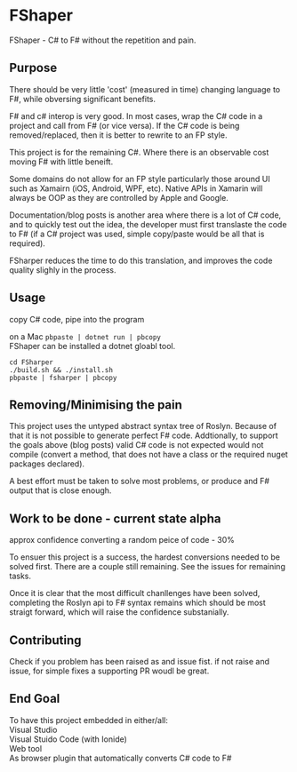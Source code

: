 # FShaper
FShaper - C# to F# without the repetition and pain.

## Purpose 

There should be very little 'cost' (measured in time) changing language to F#, while obversing significant benefits.

F# and c# interop is very good. In most cases, wrap the C# code in a project and call from F# (or vice versa). If the C# code is being removed/replaced, then it is better to rewrite to an FP style. 

This project is for the remaining C#. Where there is an observable cost moving F# with little beneift. 

Some domains do not allow for an FP style particularly those around UI such as Xamairn (iOS, Android, WPF, etc). Native APIs in Xamarin will always be OOP as they are controlled by Apple and Google. 

Documentation/blog posts is another area where there is a lot of C# code, and to quickly test out the idea, the developer must first translaste the code to F# (if a C# project was used, simple copy/paste would be all that is required). 

FSharper reduces the time to do this translation, and improves the code quality slighly in the process. 

## Usage 

copy C# code, pipe into the program 

on a Mac `pbpaste | dotnet run | pbcopy`<br>
FShaper can be installed a dotnet gloabl tool. 

`cd FSharper`<br>
`./build.sh && ./install.sh`<br>
`pbpaste | fsharper | pbcopy`<br>


## Removing/Minimising the pain

This project uses the untyped abstract syntax tree of Roslyn. Because of that it is not possible to generate perfect F# code. Addtionally, to support the goals above (blog posts) valid C# code is not expected would not compile (convert a method, that does not have a class or the required nuget packages declared). 

A best effort must be taken to solve most problems, or produce and F# output that is close enough. 

## Work to be done - current state alpha

approx confidence converting a random peice of code - 30%

To ensuer this project is a success, the hardest conversions needed to be solved first. There are a couple still remaining. See the issues for remaining tasks. 

Once it is clear that the most difficult chanllenges have been solved, completing the Roslyn api to F# syntax remains which should be most straigt forward, which will raise the confidence substanially. 

## Contributing

Check if you problem has been raised as and issue fist. if not raise and issue, for simple fixes a supporting PR woudl be great. 

## End Goal 
To have this project embedded in either/all:<br>
Visual Studio <br>
Visual Stuido Code (with Ionide)<br>
Web tool<br>
As browser plugin that automatically converts C# code to F# <br>

